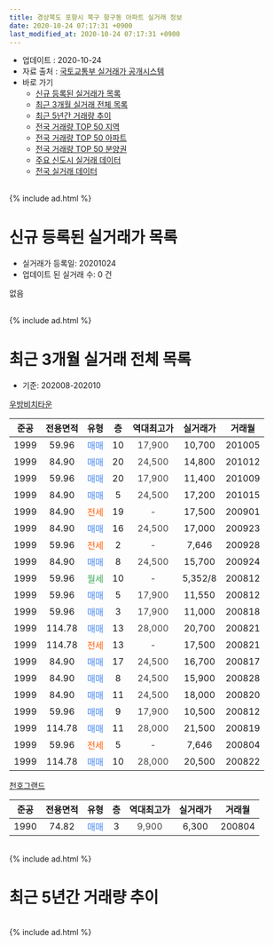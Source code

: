 ```yaml
---
title: 경상북도 포항시 북구 항구동 아파트 실거래 정보
date: 2020-10-24 07:17:31 +0900
last_modified_at: 2020-10-24 07:17:31 +0900
---
```


* 업데이트 : 2020-10-24
* 자료 출처 : [국토교통부 실거래가 공개시스템](http://rt.molit.go.kr)
* 바로 가기
    * [신규 등록된 실거래가 목록](#신규-등록된-실거래가-목록)
    * [최근 3개월 실거래 전체 목록](#최근-3개월-실거래-전체-목록)
    * [최근 5년간 거래량 추이](#최근-5년간-거래량-추이)
    * [전국 거래량 TOP 50 지역](https://inasie.github.io/apt-trade-info/최근-3개월-전국에서-가장-거래가-많이-발생한-지역)
    * [전국 거래량 TOP 50 아파트](https://inasie.github.io/apt-trade-info/최근-3개월-전국에서-가장-거래가-많이-발생한-아파트)
    * [전국 거래량 TOP 50 분양권](https://inasie.github.io/apt-trade-info/최근-3개월-전국에서-가장-거래가-많이-발생한-분양권)
    * [주요 신도시 실거래 데이터](https://inasie.github.io/apt-trade-info/주요-신도시)
    * [전국 실거래 데이터](https://inasie.github.io/apt-trade-info/전국)
<br>
{% include ad.html %}
<br>

# 신규 등록된 실거래가 목록
* 실거래가 등록일: 20201024
* 업데이트 된 실거래 수: 0 건

없음

<br>
{% include ad.html %}
<br>

# 최근 3개월 실거래 전체 목록
* 기준: 202008-202010


[우방비치타운](https://search.naver.com/search.naver?query=%EA%B2%BD%EC%83%81%EB%B6%81%EB%8F%84+%ED%8F%AC%ED%95%AD%EC%8B%9C+%EB%B6%81%EA%B5%AC+%ED%95%AD%EA%B5%AC%EB%8F%99+%EC%9A%B0%EB%B0%A9%EB%B9%84%EC%B9%98%ED%83%80%EC%9A%B4)

|준공|전용면적|유형|층|역대최고가|실거래가|거래월|
|:---:|:---:|:---:|:---:|:---:|:---:|:---:|
|1999|59.96|<span style="color:#4285f3">매매</span>|10|<span style="color:#444444">17,900</span>|10,700|201005|
|1999|84.90|<span style="color:#4285f3">매매</span>|20|<span style="color:#444444">24,500</span>|14,800|201012|
|1999|59.96|<span style="color:#4285f3">매매</span>|20|<span style="color:#444444">17,900</span>|11,400|201009|
|1999|84.90|<span style="color:#4285f3">매매</span>|5|<span style="color:#444444">24,500</span>|17,200|201015|
|1999|84.90|<span style="color:#ff5a00">전세</span>|19|<span style="color:#444444">-</span>|17,500|200901|
|1999|84.90|<span style="color:#4285f3">매매</span>|16|<span style="color:#444444">24,500</span>|17,000|200923|
|1999|59.96|<span style="color:#ff5a00">전세</span>|2|<span style="color:#444444">-</span>|7,646|200928|
|1999|84.90|<span style="color:#4285f3">매매</span>|8|<span style="color:#444444">24,500</span>|15,700|200924|
|1999|59.96|<span style="color:#34a853">월세</span>|10|<span style="color:#444444">-</span>|5,352/8|200812|
|1999|59.96|<span style="color:#4285f3">매매</span>|5|<span style="color:#444444">17,900</span>|11,550|200812|
|1999|59.96|<span style="color:#4285f3">매매</span>|3|<span style="color:#444444">17,900</span>|11,000|200818|
|1999|114.78|<span style="color:#4285f3">매매</span>|13|<span style="color:#444444">28,000</span>|20,700|200821|
|1999|114.78|<span style="color:#ff5a00">전세</span>|13|<span style="color:#444444">-</span>|17,500|200821|
|1999|84.90|<span style="color:#4285f3">매매</span>|17|<span style="color:#444444">24,500</span>|16,700|200817|
|1999|84.90|<span style="color:#4285f3">매매</span>|8|<span style="color:#444444">24,500</span>|15,900|200828|
|1999|84.90|<span style="color:#4285f3">매매</span>|11|<span style="color:#444444">24,500</span>|18,000|200820|
|1999|59.96|<span style="color:#4285f3">매매</span>|9|<span style="color:#444444">17,900</span>|10,500|200812|
|1999|114.78|<span style="color:#4285f3">매매</span>|11|<span style="color:#444444">28,000</span>|21,500|200819|
|1999|59.96|<span style="color:#ff5a00">전세</span>|5|<span style="color:#444444">-</span>|7,646|200804|
|1999|114.78|<span style="color:#4285f3">매매</span>|10|<span style="color:#444444">28,000</span>|20,500|200822|

[천호그랜드](https://search.naver.com/search.naver?query=%EA%B2%BD%EC%83%81%EB%B6%81%EB%8F%84+%ED%8F%AC%ED%95%AD%EC%8B%9C+%EB%B6%81%EA%B5%AC+%ED%95%AD%EA%B5%AC%EB%8F%99+%EC%B2%9C%ED%98%B8%EA%B7%B8%EB%9E%9C%EB%93%9C)

|준공|전용면적|유형|층|역대최고가|실거래가|거래월|
|:---:|:---:|:---:|:---:|:---:|:---:|:---:|
|1990|74.82|<span style="color:#4285f3">매매</span>|3|<span style="color:#444444">9,900</span>|6,300|200804|


<br>
{% include ad.html %}
<br>

# 최근 5년간 거래량 추이


<div style="width:100%;">
    <canvas id="deal_progress" height="200"></canvas>
</div>

<script>
new Chart(document.getElementById("deal_progress"), {
    type: 'line',
    data: {
        labels: ['201510','201511','201512','201601','201602','201603','201604','201605','201606','201607','201608','201609','201610','201611','201612','201701','201702','201703','201704','201705','201706','201707','201708','201709','201710','201711','201712','201801','201802','201803','201804','201805','201806','201807','201808','201809','201810','201811','201812','201901','201902','201903','201904','201905','201906','201907','201908','201909','201910','201911','201912','202001','202002','202003','202004','202005','202006','202007','202008','202009','202010'],
        datasets: [{
            label: '매매',
            pointRadius: 1,
            data: [2, 1, 1, 0, 1, 4, 3, 1, 5, 0, 0, 3, 2, 3, 3, 1, 1, 1, 1, 2, 0, 4, 5, 0, 1, 1, 1, 4, 0, 4, 3, 1, 1, 0, 1, 2, 0, 2, 1, 0, 4, 3, 0, 2, 3, 1, 2, 3, 7, 1, 3, 6, 3, 3, 2, 2, 6, 5, 10, 2, 4],
            borderColor: "rgba(255, 201, 14, 1)",
            backgroundColor: "rgba(255, 201, 14, 0.5)",
            fill: false,
            lineTension: 0
        },{
            label: '전월세',
            pointRadius: 1,
            data: [3, 2, 2, 1, 2, 2, 3, 3, 4, 2, 2, 1, 0, 1, 5, 0, 2, 0, 1, 2, 1, 1, 3, 1, 0, 3, 0, 2, 1, 2, 2, 0, 3, 4, 3, 1, 0, 2, 4, 5, 3, 1, 2, 4, 0, 1, 1, 1, 2, 4, 0, 4, 0, 1, 1, 3, 0, 1, 3, 2, 0],
            borderColor: "rgba(0, 141, 185, 1)",
            backgroundColor: "rgba(0, 141, 185, 0.5)",
            fill: false,
            lineTension: 0
        }
        ]
    },
    options: {
        responsive: true,
        title: {
            display: false
        },
        tooltips: {
            mode: 'index',
            intersect: false
        },
        hover: {
            mode: 'nearest',
            intersect: true
        },
        scales: {
            xAxes: [{
                display: true,
                scaleLabel: {
                    display: true,
                    labelString: '년/월'
                }
            }],
            yAxes: [{
                display: true,
                ticks: {
                    suggestedMin: 0,
                },
                scaleLabel: {
                    display: true,
                    labelString: '실거래 수'
                }
            }]
        }
    }
});

</script>


<br>
{% include ad.html %}
<br>


